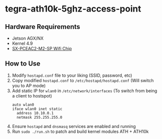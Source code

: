 # tegra-ath10k-5ghz-access-point

## Hardware Requirements
- Jetson AGX/NX
- Kernel 4.9
- [SX-PCEAC2-M2-SP Wifi Chip](https://www.mouser.com/ProductDetail/Silex-Technology/SX-PCEAC2-M2-SP?qs=CiayqK2gdcJfCb2Jvfe5kA%3D%3D&mgh=1&gclid=CjwKCAjw7rWKBhAtEiwAJ3CWLOzo2LLmCA6jMi9mLQ0Ql8lo1lGqHbRJEegoUeMXnzNuusOj5jt86BoCf_8QAvD_BwE)

## How to Use
1. Modify `hostapd.conf` file to your liking (SSID, password, etc)
2. Copy modified `hostapd.conf` to `/etc/hostapd/hostapd.conf` (Will switch you to AP mode)
3. Add static IP for `wlan0` in `/etc/network/interfaces` (To switch from being a client to hostspot)
    ```
    auto wlan0
    iface wlan0 inet static
      address 10.10.0.1
      netmask 255.255.255.0
    ```
4. Ensure `hostapd` and `dnsmasq` services are enabled and running 
5. Run `sudo ./run.sh` to patch and build kernel modules ATH + ATH10k
